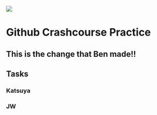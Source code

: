 ![](https://www.cloudsavvyit.com/thumbcache/0/0/85f60b663104f044ba4840ed62faeefe/p/uploads/2019/10/ba9a7cbd.png)

# Github Crashcourse Practice

## This is the change that Ben made!!

## Tasks

### Katsuya

### JW
